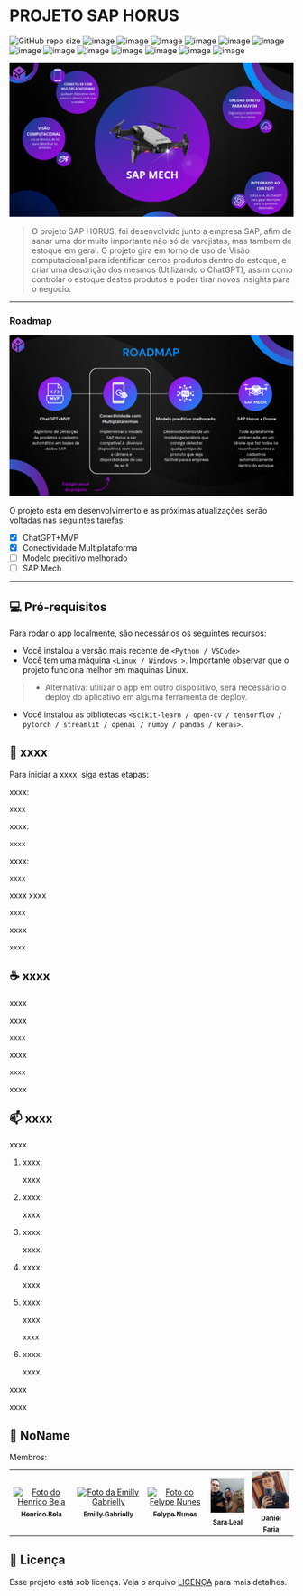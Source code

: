 # PROJETO SAP HORUS

![GitHub repo size](https://img.shields.io/github/repo-size/iuricode/README-template?style=for-the-badge)
![image](https://img.shields.io/badge/Python-3776AB?style=for-the-badge&logo=python&logoColor=white)
![image](https://img.shields.io/badge/CSS3-1572B6?style=for-the-badge&logo=css3&logoColor=white)
![image](https://img.shields.io/badge/chatGPT-74aa9c?style=for-the-badge&logo=openai&logoColor=white)
![image](https://img.shields.io/badge/SAP-0FAAFF?style=for-the-badge&logo=sap&logoColor=white)
![image](https://img.shields.io/badge/MongoDB-%234ea94b.svg?style=for-the-badge&logo=mongodb&logoColor=white)
![image](https://img.shields.io/badge/opencv-%23white.svg?style=for-the-badge&logo=opencv&logoColor=white)
![image](https://img.shields.io/badge/Keras-%23D00000.svg?style=for-the-badge&logo=Keras&logoColor=white)
![image](https://img.shields.io/badge/numpy-%23013243.svg?style=for-the-badge&logo=numpy&logoColor=white)
![image](https://img.shields.io/badge/pandas-%23150458.svg?style=for-the-badge&logo=pandas&logoColor=white)
![image](https://img.shields.io/badge/scikit--learn-%23F7931E.svg?style=for-the-badge&logo=scikit-learn&logoColor=white)
![image](https://img.shields.io/badge/TensorFlow-%23FF6F00.svg?style=for-the-badge&logo=TensorFlow&logoColor=white)
![image](https://img.shields.io/badge/Microsoft_Excel-217346?style=for-the-badge&logo=microsoft-excel&logoColor=white)
![image](https://img.shields.io/badge/Streamlit-FF4B4B?style=for-the-badge&logo=Streamlit&logoColor=white)

<img src="imgs/imagem.png" alt="SAP Horus">

> O projeto SAP HORUS, foi desenvolvido junto a empresa SAP, afim de sanar uma dor muito importante não só de varejistas, mas tambem de estoque em geral. O projeto gira em torno de uso de Visão computacional para identificar certos produtos dentro do estoque, e criar uma descrição dos mesmos (Utilizando o ChatGPT), assim como controlar o estoque destes produtos e poder tirar novos insights para o negocio. 

---

### Roadmap

<img src="imgs/roadmap.png" alt="roadmap">

O projeto está em desenvolvimento e as próximas atualizações serão voltadas nas seguintes tarefas:

- [x] ChatGPT+MVP
- [x] Conectividade Multiplataforma
- [ ] Modelo preditivo melhorado
- [ ] SAP Mech

---

## 💻 Pré-requisitos

Para rodar o app localmente, são necessários os seguintes recursos:

* Você instalou a versão mais recente de `<Python / VSCode>`
* Você tem uma máquina `<Linux / Windows >`. Importante observar que o projeto funciona melhor em maquinas Linux.
> * Alternativa: utilizar o app em outro dispositivo, será necessário o deploy do aplicativo em alguma ferramenta de deploy.
* Você instalou as bibliotecas `<scikit-learn / open-cv / tensorflow / pytorch / streamlit / openai / numpy / pandas / keras>`.

## 🚀 xxxx

Para iniciar a xxxx, siga estas etapas:

xxxx:
```
xxxx
```

xxxx:
```
xxxx
```

xxxx:
```
xxxx
```

xxxx
xxxx

```
xxxx
```

xxxx
```
xxxx
```



## ☕ xxxx

xxxx

xxxx
```
xxxx
```

xxxx
```
xxxx
```

xxxx

## 📫 xxxx

xxxx

1. xxxx:

    xxxx


2. xxxx:

    xxxx


3. xxxx: 

    xxxx.


4. xxxx:

    xxxx


5. xxxx:

    xxxx
    ```
    xxxx

    ```


6. xxxx:

    xxxx.


xxxx

xxxx



## 🤝 NoName

Membros:

<table>
  <tr>
    <td align="center">
      <a href="#">
        <img src="https://avatars.githubusercontent.com/u/69468384?s=400&u=345cc4cd7eb2af9d149ebdbdfd4b05bb115c17e2&v=4" width="100px;" alt="Foto do Henrico Bela"/><br>
        <sub>
          <b>Henrico Bela</b>
        </sub>
      </a>
    </td>
    <td align="center">
      <a href="#">
        <img src="https://avatars.githubusercontent.com/u/104632698?v=4" width="100px;" alt="Foto da Emilly Gabrielly"/><br>
        <sub>
          <b>Emilly Gabrielly</b>
        </sub>
      </a>
    </td>
    <td align="center">
      <a href="#">
        <img src="https://avatars.githubusercontent.com/u/101263522?v=4" width="100px;" alt="Foto do Felype Nunes"/><br>
        <sub>
          <b>Felype Nunes</b>
        </sub>
      </a>
    </td>
    <td align="center">
      <a href="#">
        <img src="imgs/sara.jpg" width="100px;" alt="Foto da Sara Leal"/><br>
        <sub>
          <b>Sara Leal</b>
        </sub>
      </a>
    </td>
    <td align="center">
      <a href="#">
        <img src="imgs/dani.jpg" width="100px;" alt="Foto do Daniel Faria"/><br>
        <sub>
          <b>Daniel Faria</b>
        </sub>
      </a>
    </td>
  </tr>
</table>

## 📝 Licença

Esse projeto está sob licença. Veja o arquivo [LICENÇA](LICENSE.md) para mais detalhes.